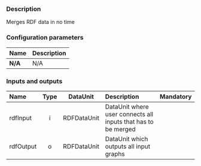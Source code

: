 ### Description

Merges RDF data in no time

### Configuration parameters

| Name | Description |
|:----|:----|
|**N/A**|N/A|

### Inputs and outputs

|Name |Type | DataUnit | Description | Mandatory |
|:--------|:------:|:------:|:-------------|:---------------------:|
|rdfInput|i|RDFDataUnit|DataUnit where user connects all inputs that has to be merged||
|rdfOutput|o|RDFDataUnit|DataUnit which outputs all input graphs||
